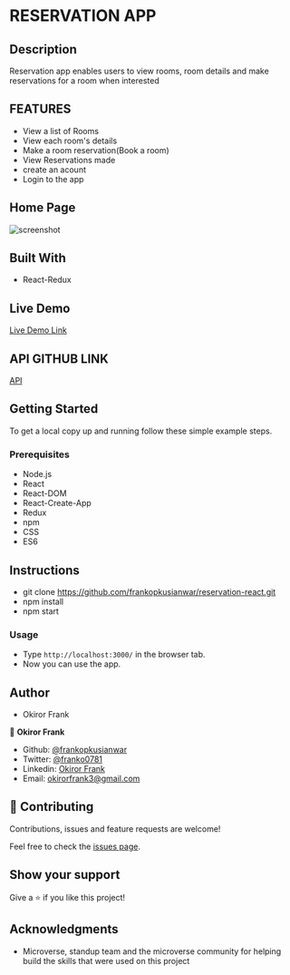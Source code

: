# RESERVATION APP

## Description

Reservation app enables users to view rooms, room details and make reservations for a room when interested

## FEATURES

- View a list of Rooms
- View each room's details
- Make a room reservation(Book a room)
- View Reservations made
- create an acount
- Login to the app

## Home Page
![screenshot]()

## Built With

- React-Redux

## Live Demo

[Live Demo Link](https://reservation-react.herokuapp.com/)

## API GITHUB LINK

[API](https://github.com/frankopkusianwar/capstone-api)

## Getting Started

To get a local copy up and running follow these simple example steps.

### Prerequisites

- Node.js
- React
- React-DOM
- React-Create-App
- Redux
- npm
- CSS
- ES6

## Instructions

- git clone https://github.com/frankopkusianwar/reservation-react.git
- npm install
- npm start

### Usage

- Type ```http://localhost:3000/``` in the browser tab.
- Now you can use the app.

## Author

- Okiror Frank

👤 **Okiror Frank**

- Github: [@frankopkusianwar](https://github.com/frankopkusianwar)
- Twitter: [@franko0781](https://twitter.com/franko0781)
- Linkedin: [Okiror Frank](https://linkedin.com/in/frank-okiror)
- Email: okirorfrank3@gmail.com

## 🤝 Contributing

Contributions, issues and feature requests are welcome!

Feel free to check the [issues page](issues/).

## Show your support

Give a ⭐️ if you like this project!

## Acknowledgments

- Microverse, standup team and the microverse community for helping build the skills that were used on this project
